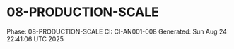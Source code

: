 # 08-PRODUCTION-SCALE
Phase: 08-PRODUCTION-SCALE
CI: CI-AN001-008
Generated: Sun Aug 24 22:41:06 UTC 2025
